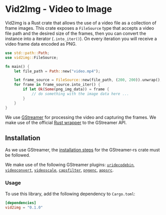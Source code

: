 # Vid2Img - Video to Image

Vid2img is a Rust crate that allows the use of a video file as a collection of frame images. This crate exposes
a `FileSource` type that accepts a video file path and the desired size of the frames, then you can convert the
instance into a iterator (`.into_iter()`). On every iteration you will receive a video frame data encoded as PNG.


```rust
use std::path::Path;
use vid2img::FileSource;

fn main() {
    let file_path = Path::new("video.mp4");

    let frame_source = FileSource::new(file_path, (200, 200)).unwrap();
    for frame in frame_source.into_iter() {
        if let Ok(Some(png_img_data)) = frame {
            // do something with the image data here ...
        }
    }
}
```

We use [GStreamer](https://gstreamer.freedesktop.org/) for processing the video and capturing the frames. We make use
of the official [Rust wrapper](https://gitlab.freedesktop.org/gstreamer/gstreamer-rs) to the GStreamer API.

## Installation
As we use GStreamer, the [installation steps](https://gitlab.freedesktop.org/gstreamer/gstreamer-rs#installation) for the GStreamer-rs crate must be followed.

We make use of the following GStreamer plugins:
[`uridecodebin`](https://gstreamer.freedesktop.org/documentation/playback/uridecodebin.html), [`videoconvert`](https://gstreamer.freedesktop.org/documentation/videoconvert/index.html),
[`videoscale`](https://gstreamer.freedesktop.org/documentation/videoscale/index.html),
[`capsfilter`](https://gstreamer.freedesktop.org/documentation/coreelements/capsfilter.html),
[`pngenc`](https://gstreamer.freedesktop.org/documentation/png/pngenc.html),
[`appsrc`](https://gstreamer.freedesktop.org/documentation/app/appsrc.html).

### Usage

To use this library, add the following dependency to `Cargo.toml`:

```toml
[dependencies]
vid2img = "0.1.0"
```
